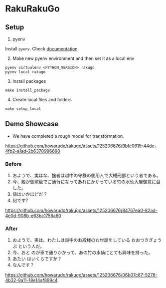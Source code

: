 # RakuRakuGo

## Setup
1. pyenv

Install `pyenv`. Check [documentation](https://github.com/pyenv/pyenv)

2. Make new pyenv environment and then set it as a local env
```
pyenv virtualenv <PYTHON_VERSION> rakugo
pyenv local rakugo
```

3. Install packages
```
make install_package
```

4. Create local files and folders
```
make setup_local
```

## Demo Showcase
- We have completed a rough model for transformation.

https://github.com/howarudo/rakugo/assets/125206676/9bfc0615-44dc-4fb2-a1ad-2b6370996690

### Before
  1. おようで、実はな、拙者は越中の守様の側用人で大槻刑部という者である。
  2. 今、殿が御駕籠でご通行になってあれにかかっている竹の水仙大層御意に召した。
  3. 値はいかほどだ？
  4. 何です?

https://github.com/howarudo/rakugo/assets/125206676/84767ea0-82ad-4e0d-908b-e63bc1756a60


### After
  1. おようで、実は、わたしは越中のお殿様のお世話をしている おおつきぎょうぶ という人だ。
  2. 今、おと のが車で通りかかって、あの竹の水仙にとても興味を持った。
  4. あたい はいくらですか？
  5. なんです？

https://github.com/howarudo/rakugo/assets/125206676/06b07c67-5276-4b32-9a11-18e14af899c4


